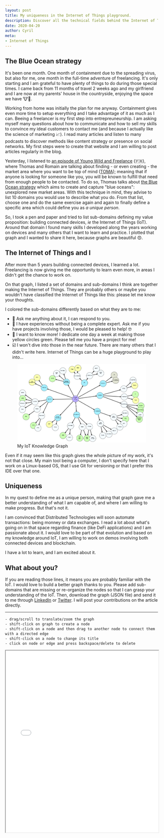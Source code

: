 ```yaml
---
layout: post
title: My uniqueness in the Internet of Things playground.
description: Discover all the technical fields behind the Internet of Things. What do I know? What do I want to know? Interact with the graph to make it your own.
date: 2020-04-20
author: Cyril
meta: 
- Internet of Things
---
```


## The Blue Ocean strategy

It's been one month. One month of containment due to the spreading virus, but also for me, one month in the full-time adventure of freelancing. It's only starting and I am grateful to have plenty of things to do during those special times. I came back from 11 months of travel 2 weeks ago and my girlfriend and I are now at my parents' house in the countryside, enjoying the space we have 🐮🤠.

Working from home was initially the plan for me anyway. Containment gives even more time to setup everything and I take advantage of it as much as I can. Beeing a freelancer is my first step into entrepreuneurship. I am asking myself many questions about how to communicate and how to sell my skills to convince my ideal customers to contact me (and because I actually like the science of marketing 📈). I read many articles and listen to many podcasts to discover methods like content strategy or presence on social networks. My first steps were to create that website and I am willing to post articles regularly in the blog.

Yesterday, I listened to [an episode of Young Wild and Freelance](https://thomasburbidge.com/creer-metier-toute-piece/) (🇫🇷), where Thomas and Romain are talking about finding - or even creating - the market area where you want to be top of mind ([TOMA](https://en.wikipedia.org/wiki/Top-of-mind_awareness)); meaning that if anyone is looking for someone like you, you will be known to fulfill that need from enough people to be contacted. To do so, Thomas talks about [the Blue Ocean strategy](https://en.wikipedia.org/wiki/Blue_Ocean_Strategy) which aims to create and capture "blue oceans": unexplored new market areas. With this technique in mind, they advise to list 10 domains you would use to describe what you do. From that list, choose one and do the same exercise again and again to finally define a specific area which could define you as _a unique person_. 

So, I took a pen and paper and tried to list sub-domains defining my value proposition: building connected devices, _ie_ the Internet of Things (IoT). Around that domain I found many skills I developed along the years working on devices and many others that I want to learn and practice. I plotted that graph and I wanted to share it here, because graphs are beautiful 😍.

## The Internet of Things and I

After more than 5 years building connected devices, I learned a lot. Freelancing is now giving me the opportunity to learn even more, in areas I didn't get the chance to work on.

On that graph, I listed a set of domains and sub-domains I think are together making the Internet of Things. They are probably others or maybe you wouldn't have classified the Internet of Things like this: please let me know your thoughts.

I colored the sub-domains differently based on what they are to me:

- 💚 Ask me anything about it, I can respond to you. 
- 💙 I have experiences without being a complete expert. Ask me if you have projects involving those, I would be pleased to help! 🤓
- 💛 I want to know more! I dedicate one day a week at making those yellow circles green. Please tell me you have a project for me!
- ☑️ I won't dive into those in the near future. There are many others that I didn't write here. Internet of Things can be a huge playground to play into...

<figure class="col-md-12">
  <img src="/img/posts/iot_knowledge_graph/my_graph.png" alt="My IoT Knowledge Graph" class="img-responsive">
  <figcaption>My IoT Knowledge Graph</figcaption>
</figure>

Even if it may seem like this graph gives the whole picture of my work, it's not that close. My main tool being a computer, I don't specify here that I work on a Linux-based OS, that I use Git for versioning or that I prefer this IDE over that one. 

## Uniqueness

In my quest to define me as a unique person, making that graph gave me a better understanding of what I am capable of, and where I am willing to make progress. But that's not it.

I am convinced that Distributed Technologies will soon automate transactions: being monney or data exchanges. I read a lot about what's going on in that space regarding finance (like DeFi applications) and I am passionate about it. I would love to be part of that evolution and based on my knowledge around IoT, I am willing to work on demos involving both connected devices and blockchain.

I have a lot to learn, and I am excited about it.

## What about you?

If you are reading those lines, it means you are probably familiar with the IoT. I would love to build a better graph thanks to you. Please add sub-domains that are missing or re-organize the nodes so that I can grasp your understanding of the IoT. Then, download the graph (JSON file) and send it to me through [LinkedIn](https://www.linkedin.com/in/cyrilfougeray/) or [Twitter](https://twitter.com/cyrilfougeray). I will post your contributions on the article directly. 

--- 

```
- drag/scroll to translate/zoom the graph
- shift-click on graph to create a node
- shift-click on a node and then drag to another node to connect them with a directed edge
- shift-click on a node to change its title
- click on node or edge and press backspace/delete to delete
```

<iframe sandbox="allow-popups allow-scripts allow-forms allow-same-origin allow-modals" src="/iot_knowledge_graph.html" marginwidth="0" marginheight="0" style="height:600px; width: 100%" scrolling="no">
</iframe>


